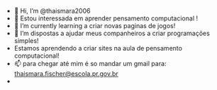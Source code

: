 - 👋 Hi, I’m @thaismara2006
- 👀 Estou interessada em aprender pensamento computacional !
- 🌱 I’m currently learning  a criar novas paginas de jogos!
- 💞️ I’m  dispostas a ajudar  meus companheiros a criar programações simples!
- Estamos aprendendo a criar sites na aula de pensamento computacional! 
- 📫 para chegar até mim é so mandar um gmail para: thaismara.fischer@escola.pr.gov.br
-
